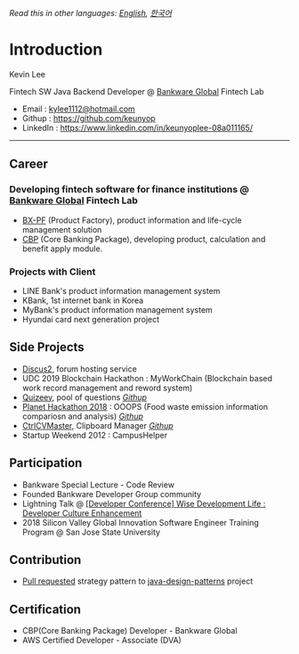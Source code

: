 *Read this in other languages: [English](README.md), [한국어](README.ko.md)*

# Introduction

Kevin Lee

Fintech SW Java Backend Developer @ [Bankware Global](http://www.bankwareglobal.com) Fintech Lab

- Email : kylee1112@hotmail.com
- Githup : https://github.com/keunyop
- LinkedIn : https://www.linkedin.com/in/keunyoplee-08a011165/

---

## Career

### Developing fintech software for finance institutions @ [Bankware Global](http://www.bankwareglobal.com) Fintech Lab
  - [BX-PF](http://bankwareglobal.com/wp/en/pf-new/) (Product Factory), product information and life-cycle management solution 
  - [CBP](http://bankwareglobal.com/wp/en/cbp-new/) (Core Banking Package), developing product, calculation and benefit apply module.


### Projects with Client
  - LINE Bank's product information management system
  - KBank, 1st internet bank in Korea
  - MyBank's product information management system
  - Hyundai card next generation project


## Side Projects
  - [Discus2](https://try.discus2.com), forum hosting service
  - UDC 2019 Blockchain Hackathon : MyWorkChain (Blockchain based work record management and reword system)
  - [Quizeey](http://quizeey.com), pool of questions *[Githup](https://github.com/keunyop/quizeey)*
  - [Planet Hackathon 2018](https://sites.google.com/view/planethackathon)  : OOOPS (Food waste emission information compariosn and analysis) *[Githup](https://github.com/DoonDoony/ooops)*
  - [CtrlCVMaster](https://github.com/keunyop/CtrlCVMaster), Clipboard Manager *[Githup](https://github.com/keunyop/CtrlCVMaster)*
  - Startup Weekend 2012 : CampusHelper


## Participation
  - Bankware Special Lecture - Code Review
  - Founded Bankware Developer Group community
  - Lightning Talk @ [[Developer Conference] Wise Development Life : Developer Culture Enhancement](https://event-us.kr/ted/event/9635)
  - 2018 Silicon Valley Global Innovation Software Engineer Training Program @ San Jose State University
  
## Contribution
  - [Pull requested](https://github.com/iluwatar/java-design-patterns/pull/1708) strategy pattern to [java-design-patterns](https://github.com/iluwatar/java-design-patterns) project

## Certification
  - CBP(Core Banking Package) Developer - Bankware Global
  - AWS Certified Developer - Associate (DVA)
